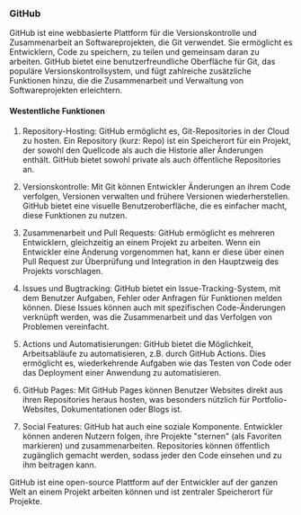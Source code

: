 ### GitHub
GitHub ist eine webbasierte Plattform für die Versionskontrolle und Zusammenarbeit an Softwareprojekten, die Git verwendet. Sie ermöglicht es Entwicklern, Code zu speichern, zu teilen und gemeinsam daran zu arbeiten. GitHub bietet eine benutzerfreundliche Oberfläche für Git, das populäre Versionskontrollsystem, und fügt zahlreiche zusätzliche Funktionen hinzu, die die Zusammenarbeit und Verwaltung von Softwareprojekten erleichtern.

#### Westentliche Funktionen

1. Repository-Hosting: GitHub ermöglicht es, Git-Repositories in der Cloud zu hosten. Ein Repository (kurz: Repo) ist ein Speicherort für ein Projekt, der sowohl den Quellcode als auch die Historie aller Änderungen enthält. GitHub bietet sowohl private als auch öffentliche Repositories an.

2. Versionskontrolle: Mit Git können Entwickler Änderungen an ihrem Code verfolgen, Versionen verwalten und frühere Versionen wiederherstellen. GitHub bietet eine visuelle Benutzeroberfläche, die es einfacher macht, diese Funktionen zu nutzen.

3. Zusammenarbeit und Pull Requests: GitHub ermöglicht es mehreren Entwicklern, gleichzeitig an einem Projekt zu arbeiten. Wenn ein Entwickler eine Änderung vorgenommen hat, kann er diese über einen Pull Request zur Überprüfung und Integration in den Hauptzweig des Projekts vorschlagen.

4. Issues und Bugtracking: GitHub bietet ein Issue-Tracking-System, mit dem Benutzer Aufgaben, Fehler oder Anfragen für Funktionen melden können. Diese Issues können auch mit spezifischen Code-Änderungen verknüpft werden, was die Zusammenarbeit und das Verfolgen von Problemen vereinfacht.

5. Actions und Automatisierungen: GitHub bietet die Möglichkeit, Arbeitsabläufe zu automatisieren, z.B. durch GitHub Actions. Dies ermöglicht es, wiederkehrende Aufgaben wie das Testen von Code oder das Deployment einer Anwendung zu automatisieren.

6. GitHub Pages: Mit GitHub Pages können Benutzer Websites direkt aus ihren Repositories heraus hosten, was besonders nützlich für Portfolio-Websites, Dokumentationen oder Blogs ist.

7. Social Features: GitHub hat auch eine soziale Komponente. Entwickler können anderen Nutzern folgen, ihre Projekte "sternen" (als Favoriten markieren) und zusammenarbeiten. Repositories können öffentlich zugänglich gemacht werden, sodass jeder den Code einsehen und zu ihm beitragen kann.

GitHub ist eine open-source Plattform auf der Entwickler auf der ganzen Welt an einem Projekt arbeiten können und ist zentraler Speicherort für Projekte.